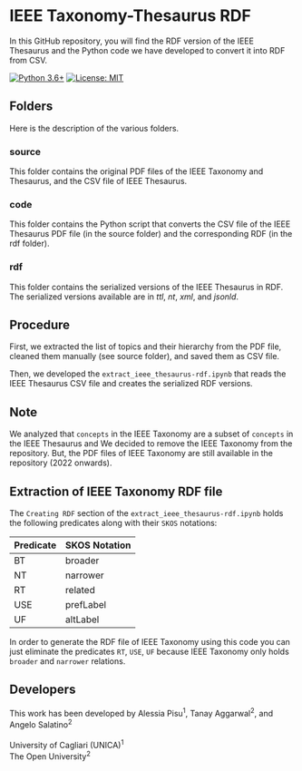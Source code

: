 # IEEE Taxonomy-Thesaurus RDF

In this GitHub repository, you will find the RDF version of the IEEE Thesaurus and the Python code we have developed to convert it into RDF from CSV.

[![Python 3.6+](https://img.shields.io/badge/python-3.6+-blue.svg)](https://www.python.org/downloads/release/python-360/)
[![License: MIT](https://img.shields.io/badge/License-MIT-yellow.svg)](https://opensource.org/licenses/MIT)


## Folders
Here is the description of the various folders.

### source
This folder contains the original PDF files of the IEEE Taxonomy and Thesaurus, and the CSV file of IEEE Thesaurus.

### code
This folder contains the Python script that converts the CSV file of the IEEE Thesaurus PDF file (in the source folder) and the corresponding RDF (in the rdf folder).

### rdf
This folder contains the serialized versions of the IEEE Thesaurus in RDF. The serialized versions available are in *ttl*, *nt*, *xml*, and *jsonld*.


## Procedure
First, we extracted the list of topics and their hierarchy from the PDF file, cleaned them manually (see source folder), and saved them as CSV file.

Then, we developed the ```extract_ieee_thesaurus-rdf.ipynb``` that reads the IEEE Thesaurus CSV file and creates the serialized RDF versions.

## Note
We analyzed that ```concepts``` in the IEEE Taxonomy are a subset of ```concepts``` in the IEEE Thesaurus and We decided to remove the IEEE Taxonomy from the repository. But, the PDF files of IEEE Taxonomy are still available in the repository (2022 onwards).

## Extraction of IEEE Taxonomy RDF file

The ```Creating RDF``` section of the ```extract_ieee_thesaurus-rdf.ipynb``` holds the following predicates along with their ```SKOS``` notations:

| Predicate   | SKOS Notation |
| ----------- | -----------   |
| BT          | broader       |
| NT          | narrower      |
| RT          | related       |
| USE         | prefLabel     |
| UF          | altLabel      |

In order to generate the RDF file of IEEE Taxonomy using this code you can just eliminate the predicates ```RT```, ```USE```, ```UF``` because IEEE Taxonomy only holds ```broader``` and ```narrower``` relations.

## Developers
This work has been developed by Alessia Pisu<sup>1</sup>, Tanay Aggarwal<sup>2</sup>, and Angelo Salatino<sup>2</sup>
<br>
<br>
University of Cagliari (UNICA)<sup>1</sup> 
<br>
The Open University<sup>2</sup>
